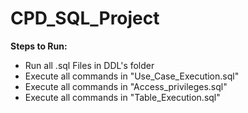 # CPD_SQL_Project

**Steps to Run:**

* Run all .sql Files in DDL's folder
* Execute all commands in "Use_Case_Execution.sql"
* Execute all commands in "Access_privileges.sql"
* Execute all commands in "Table_Execution.sql"
